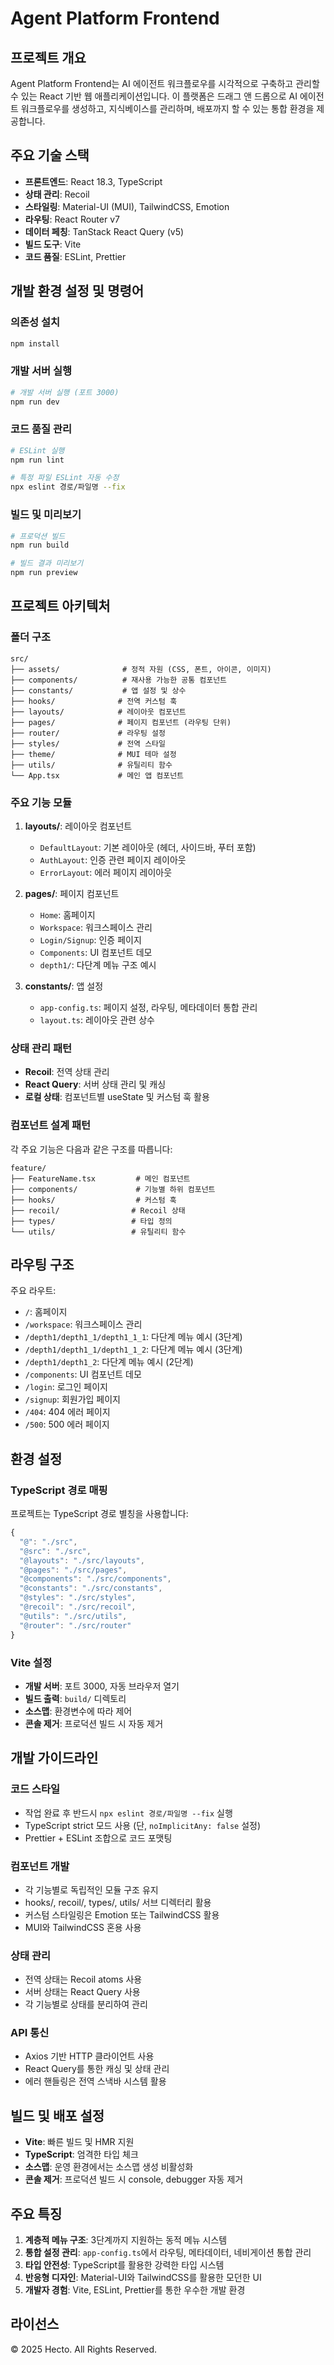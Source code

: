 # Agent Platform Frontend

## 프로젝트 개요

Agent Platform Frontend는 AI 에이전트 워크플로우를 시각적으로 구축하고 관리할 수 있는 React 기반 웹 애플리케이션입니다. 이 플랫폼은 드래그 앤 드롭으로 AI 에이전트 워크플로우를 생성하고, 지식베이스를 관리하며, 배포까지 할 수 있는 통합 환경을 제공합니다.

## 주요 기술 스택

- **프론트엔드**: React 18.3, TypeScript
- **상태 관리**: Recoil
- **스타일링**: Material-UI (MUI), TailwindCSS, Emotion
- **라우팅**: React Router v7
- **데이터 페칭**: TanStack React Query (v5)
- **빌드 도구**: Vite
- **코드 품질**: ESLint, Prettier

## 개발 환경 설정 및 명령어

### 의존성 설치

```bash
npm install
```

### 개발 서버 실행

```bash
# 개발 서버 실행 (포트 3000)
npm run dev
```

### 코드 품질 관리

```bash
# ESLint 실행
npm run lint

# 특정 파일 ESLint 자동 수정
npx eslint 경로/파일명 --fix
```

### 빌드 및 미리보기

```bash
# 프로덕션 빌드
npm run build

# 빌드 결과 미리보기
npm run preview
```

## 프로젝트 아키텍처

### 폴더 구조

```
src/
├── assets/              # 정적 자원 (CSS, 폰트, 아이콘, 이미지)
├── components/          # 재사용 가능한 공통 컴포넌트
├── constants/           # 앱 설정 및 상수
├── hooks/              # 전역 커스텀 훅
├── layouts/            # 레이아웃 컴포넌트
├── pages/              # 페이지 컴포넌트 (라우팅 단위)
├── router/             # 라우팅 설정
├── styles/             # 전역 스타일
├── theme/              # MUI 테마 설정
├── utils/              # 유틸리티 함수
└── App.tsx             # 메인 앱 컴포넌트
```

### 주요 기능 모듈

1. **layouts/**: 레이아웃 컴포넌트
   - `DefaultLayout`: 기본 레이아웃 (헤더, 사이드바, 푸터 포함)
   - `AuthLayout`: 인증 관련 페이지 레이아웃
   - `ErrorLayout`: 에러 페이지 레이아웃

2. **pages/**: 페이지 컴포넌트
   - `Home`: 홈페이지
   - `Workspace`: 워크스페이스 관리
   - `Login/Signup`: 인증 페이지
   - `Components`: UI 컴포넌트 데모
   - `depth1/`: 다단계 메뉴 구조 예시

3. **constants/**: 앱 설정
   - `app-config.ts`: 페이지 설정, 라우팅, 메타데이터 통합 관리
   - `layout.ts`: 레이아웃 관련 상수

### 상태 관리 패턴

- **Recoil**: 전역 상태 관리
- **React Query**: 서버 상태 관리 및 캐싱
- **로컬 상태**: 컴포넌트별 useState 및 커스텀 훅 활용

### 컴포넌트 설계 패턴

각 주요 기능은 다음과 같은 구조를 따릅니다:

```
feature/
├── FeatureName.tsx         # 메인 컴포넌트
├── components/             # 기능별 하위 컴포넌트
├── hooks/                  # 커스텀 훅
├── recoil/                # Recoil 상태
├── types/                 # 타입 정의
└── utils/                 # 유틸리티 함수
```

## 라우팅 구조

주요 라우트:

- `/`: 홈페이지
- `/workspace`: 워크스페이스 관리
- `/depth1/depth1_1/depth1_1_1`: 다단계 메뉴 예시 (3단계)
- `/depth1/depth1_1/depth1_1_2`: 다단계 메뉴 예시 (3단계)
- `/depth1/depth1_2`: 다단계 메뉴 예시 (2단계)
- `/components`: UI 컴포넌트 데모
- `/login`: 로그인 페이지
- `/signup`: 회원가입 페이지
- `/404`: 404 에러 페이지
- `/500`: 500 에러 페이지

## 환경 설정

### TypeScript 경로 매핑

프로젝트는 TypeScript 경로 별칭을 사용합니다:

```typescript
{
  "@": "./src",
  "@src": "./src",
  "@layouts": "./src/layouts",
  "@pages": "./src/pages",
  "@components": "./src/components",
  "@constants": "./src/constants",
  "@styles": "./src/styles",
  "@recoil": "./src/recoil",
  "@utils": "./src/utils",
  "@router": "./src/router"
}
```

### Vite 설정

- **개발 서버**: 포트 3000, 자동 브라우저 열기
- **빌드 출력**: `build/` 디렉토리
- **소스맵**: 환경변수에 따라 제어
- **콘솔 제거**: 프로덕션 빌드 시 자동 제거

## 개발 가이드라인

### 코드 스타일

- 작업 완료 후 반드시 `npx eslint 경로/파일명 --fix` 실행
- TypeScript strict 모드 사용 (단, `noImplicitAny: false` 설정)
- Prettier + ESLint 조합으로 코드 포맷팅

### 컴포넌트 개발

- 각 기능별로 독립적인 모듈 구조 유지
- hooks/, recoil/, types/, utils/ 서브 디렉터리 활용
- 커스텀 스타일링은 Emotion 또는 TailwindCSS 활용
- MUI와 TailwindCSS 혼용 사용

### 상태 관리

- 전역 상태는 Recoil atoms 사용
- 서버 상태는 React Query 사용
- 각 기능별로 상태를 분리하여 관리

### API 통신

- Axios 기반 HTTP 클라이언트 사용
- React Query를 통한 캐싱 및 상태 관리
- 에러 핸들링은 전역 스낵바 시스템 활용

## 빌드 및 배포 설정

- **Vite**: 빠른 빌드 및 HMR 지원
- **TypeScript**: 엄격한 타입 체크
- **소스맵**: 운영 환경에서는 소스맵 생성 비활성화
- **콘솔 제거**: 프로덕션 빌드 시 console, debugger 자동 제거

## 주요 특징

1. **계층적 메뉴 구조**: 3단계까지 지원하는 동적 메뉴 시스템
2. **통합 설정 관리**: `app-config.ts`에서 라우팅, 메타데이터, 네비게이션 통합 관리
3. **타입 안전성**: TypeScript를 활용한 강력한 타입 시스템
4. **반응형 디자인**: Material-UI와 TailwindCSS를 활용한 모던한 UI
5. **개발자 경험**: Vite, ESLint, Prettier를 통한 우수한 개발 환경

## 라이선스

© 2025 Hecto. All Rights Reserved.